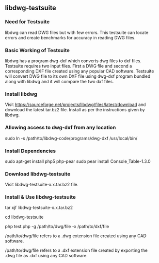 ## libdwg-testsuite
### Need for Testsuite
libdwg can read DWG files but with few errors. This testsuite can locate errors and create benchmarks for accuracy in reading DWG files.

### Basic Working of Testsuite
libdwg has a program dwg-dxf which converts dwg files to dxf files.
Testsuite requires two input files. First a DWG file and second a corresponding DXF file created using any popular CAD software. Testsuite will convert DWG file to its own DXF file using dwg-dxf program bundled along with libdwg and it will compare the two dxf files.

### Install libdwg
Visit https://sourceforge.net/projects/libdwg/files/latest/download and download the latest tar.bz2 file.
Install as per the instructions given by libdwg.

### Allowing access to dwg-dxf from any location
sudo ln -s /path/to/libdwg-code/programs/dwg-dxf /usr/local/bin/

### Install Dependencies
sudo apt-get install php5 php-pear
sudo pear install Console_Table-1.3.0

### Download libdwg-testsuite
Visit libdwg-testsuite-x.x.tar.bz2 file.

### Install & Use libdwg-testsuite
tar xjf libdwg-testsuite-x.x.tar.bz2

cd libdwg-testsuite

php test.php -g /path/to/dwg/file -x /path/to/dxf/file

/path/to/dwg/file refers to a .dwg extension file created using any CAD software.

/path/to/dwg/file refers to a .dxf extension file created by exporting the .dwg file as .dxf using any CAD software.
